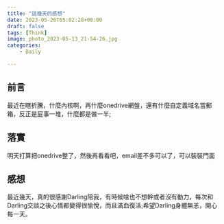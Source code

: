 ```yaml
---
title: "這幾天的感想"
date: 2023-05-26T05:02:28+08:00
draft: false
tags: [Think]
image: photo_2023-05-13_21-54-26.jpg
categories:
    - Daily

---
```

## 前言
最近在瞎折騰，什麼內核啊，再什麼onedrive網盤，還有什麼自定義域名當郵箱，反正是屁事一堆，什麼都是做一半;
## 落實
明天打算把onedrive整了，然後再看看吧，email差不多可以了，可以裝裝門面
## 感想
最近幾天，真的很感謝Darling陪我，有時候啥也不想幹或者沒有動力，每次和Darling交談之後心情都變得很愉悅，而且滿血復活;希望Darling身體無恙，開心每一天。


